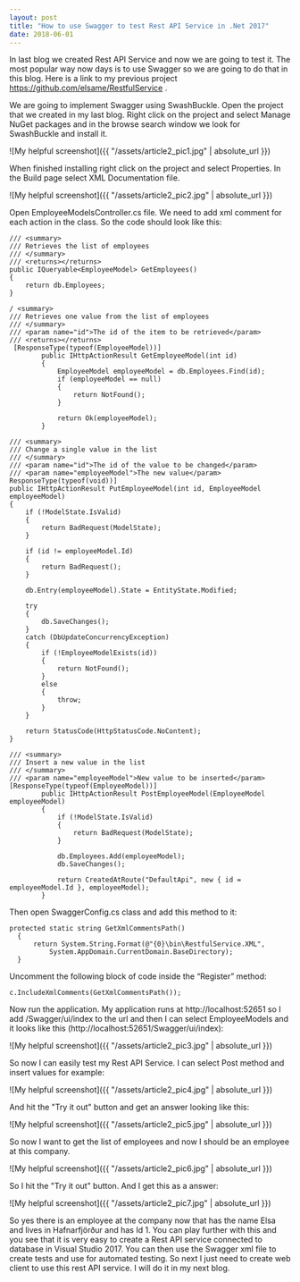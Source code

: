 ```yaml
---
layout: post
title: "How to use Swagger to test Rest API Service in .Net 2017"
date: 2018-06-01
---
```


In last blog we created Rest API Service and now we are going to test it. The most popular way now days is to use Swagger so we are going to do that in this blog. Here is a link to my previous project <https://github.com/elsame/RestfulService> .

We are going to implement Swagger using SwashBuckle. Open the project that we created in my last blog. Right click on the project and select Manage NuGet packages and in the browse search window we look for SwashBuckle and install it.

![My helpful screenshot]({{ "/assets/article2_pic1.jpg" | absolute_url }})

When finished installing right click on the project and select Properties.
In the Build page select XML Documentation file.

![My helpful screenshot]({{ "/assets/article2_pic2.jpg" | absolute_url }})

Open EmployeeModelsController.cs file. 
We need to add xml comment for each action in the class. So the code should look like this:

```
/// <summary>
/// Retrieves the list of employees
/// </summary>
/// <returns></returns>
public IQueryable<EmployeeModel> GetEmployees()
{
    return db.Employees;
}

/ <summary>
/// Retrieves one value from the list of employees
/// </summary>
/// <param name="id">The id of the item to be retrieved</param>
/// <returns></returns>
 [ResponseType(typeof(EmployeeModel))]
        public IHttpActionResult GetEmployeeModel(int id)
        {
            EmployeeModel employeeModel = db.Employees.Find(id);
            if (employeeModel == null)
            {
                return NotFound();
            }

            return Ok(employeeModel);
        }
        
/// <summary>
/// Change a single value in the list
/// </summary>
/// <param name="id">The id of the value to be changed</param>
/// <param name="employeeModel">The new value</param>
ResponseType(typeof(void))]
public IHttpActionResult PutEmployeeModel(int id, EmployeeModel employeeModel)
{
    if (!ModelState.IsValid)
    {
        return BadRequest(ModelState);
    }

    if (id != employeeModel.Id)
    {
        return BadRequest();
    }

    db.Entry(employeeModel).State = EntityState.Modified;

    try
    {
        db.SaveChanges();
    }
    catch (DbUpdateConcurrencyException)
    {
        if (!EmployeeModelExists(id))
        {
            return NotFound();
        }
        else
        {
            throw;
        }
    }

    return StatusCode(HttpStatusCode.NoContent);
}
        
/// <summary>
/// Insert a new value in the list
/// </summary>
/// <param name="employeeModel">New value to be inserted</param>
[ResponseType(typeof(EmployeeModel))]
        public IHttpActionResult PostEmployeeModel(EmployeeModel employeeModel)
        {
            if (!ModelState.IsValid)
            {
                return BadRequest(ModelState);
            }

            db.Employees.Add(employeeModel);
            db.SaveChanges();

            return CreatedAtRoute("DefaultApi", new { id = employeeModel.Id }, employeeModel);
        }
```
Then open SwaggerConfig.cs class and add this method to it:
        
```
protected static string GetXmlCommentsPath()
  {
      return System.String.Format(@"{0}\bin\RestfulService.XML", 
          System.AppDomain.CurrentDomain.BaseDirectory);
  }
```
Uncomment the following block of code inside the “Register” method:

```
c.IncludeXmlComments(GetXmlCommentsPath());
```
        
Now run the application. My application runs at http://localhost:52651 so I add /Swagger/ui/index to the url and then I can select EmployeeModels and it looks like this (http://localhost:52651/Swagger/ui/index):

![My helpful screenshot]({{ "/assets/article2_pic3.jpg" | absolute_url }})

So now I can easily test my Rest API Service. I can select Post method and insert values for example:

![My helpful screenshot]({{ "/assets/article2_pic4.jpg" | absolute_url }})

And hit the "Try it out" button and get an answer looking like this:

![My helpful screenshot]({{ "/assets/article2_pic5.jpg" | absolute_url }})

So now I want to get the list of employees and now I should be an employee at this company.

![My helpful screenshot]({{ "/assets/article2_pic6.jpg" | absolute_url }})

So I hit the "Try it out" button. And I get this as a answer:

![My helpful screenshot]({{ "/assets/article2_pic7.jpg" | absolute_url }})

So yes there is an employee at the company now that has the name Elsa and lives in Hafnarfjörður and has Id 1.
You can play further with this and you see that it is very easy to create a Rest API service connected to database in Visual Studio 2017. You can then use the Swagger xml file to create tests and use for automated testing.
So next I just need to create web client to use this rest API service. I will do it in my next blog.

